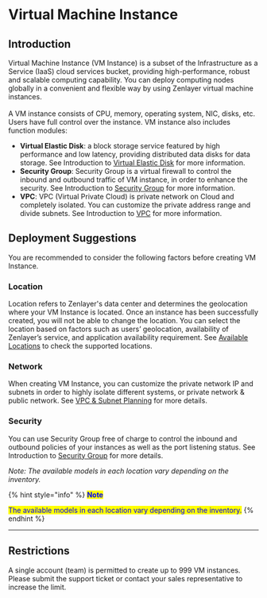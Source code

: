 # Virtual Machine Instance

## Introduction

Virtual Machine Instance (VM Instance) is a subset of the Infrastructure as a Service (IaaS) cloud services bucket, providing high-performance, robust and scalable computing capability. You can deploy computing nodes globally in a convenient and flexible way by using Zenlayer virtual machine instances.\
\
A VM instance consists of CPU, memory, operating system, NIC, disks, etc. Users have full control over the instance. VM instance also includes function modules:

* **Virtual Elastic Disk**: a block storage service featured by high performance and low latency, providing distributed data disks for data storage. See Introduction to [Virtual Elastic Disk](virtual-elastic-disk.md) for more information.
* **Security Group**: Security Group is a virtual firewall to control the inbound and outbound traffic of VM instance, in order to enhance the security. See Introduction to [Security Group](security-group.md) for more information.
* **VPC**: VPC (Virtual Private Cloud) is private network on Cloud and completely isolated. You can customize the private address range and divide subnets. See Introduction to [VPC](vpc.md) for more information.



## **Deployment Suggestions**

You are recommended to consider the following factors before creating VM Instance.

### **Location**

Location refers to Zenlayer's data center and determines the geolocation where your VM Instance is located. Once an instance has been successfully created, you will not be able to change the location. You can select the location based on factors such as users’ geolocation, availability of Zenlayer’s service, and application availability requirement. See [Available Locations](models-zones-and-operating-system.md#available-locations) to check the supported locations.

### **Network**

When creating VM Instance, you can customize the private network IP and subnets in order to highly isolate different systems, or private network & public network. See [VPC & Subnet Planning](vpc-and-subnet-planning.md) for more details.

### Security

You can use Security Group free of charge to control the inbound and outbound policies of your instances as well as the port listening status. See Introduction to [Security Group](security-group.md) for more details.

_Note: The available models in each location vary depending on the inventory._

{% hint style="info" %}
<mark style="color:blue;">**Note**</mark>

<mark style="color:blue;">The available models in each location vary depending on the inventory.</mark>
{% endhint %}

****

## **Restrictions**

A single account (team) is permitted to create up to 999 VM instances. Please submit the support ticket or contact your sales representative to increase the limit.

